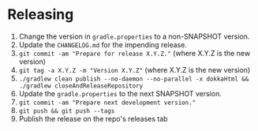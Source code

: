 Releasing
=========

1. Change the version in `gradle.properties` to a non-SNAPSHOT version.
2. Update the `CHANGELOG.md` for the impending release.
3. `git commit -am "Prepare for release X.Y.Z."` (where X.Y.Z is the new version)
4. `git tag -a X.Y.Z -m "Version X.Y.Z"` (where X.Y.Z is the new version)
5. `./gradlew clean publish --no-daemon --no-parallel -x dokkaHtml && ./gradlew closeAndReleaseRepository`
6. Update the `gradle.properties` to the next SNAPSHOT version.
7. `git commit -am "Prepare next development version."`
8. `git push && git push --tags`
9. Publish the release on the repo's releases tab
